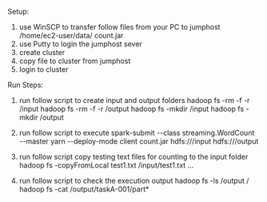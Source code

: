 Setup:
1) use WinSCP to transfer follow files from your PC to jumphost /home/ec2-user/data/ 
	count.jar
2) use Putty to login the jumphost sever
3) create cluster
4) copy file to cluster from jumphost
5) login to cluster

Run Steps:
1) run follow script to create input and output folders
	hadoop fs -rm -f -r /input
	hadoop fs -rm -f -r /output
	hadoop fs -mkdir /input
	hadoop fs -mkdir /output
	
2) run follow script to execute
	spark-submit --class streaming.WordCount --master yarn --deploy-mode client count.jar hdfs:///input hdfs:///output

3) run follow script copy testing text files for counting to the input folder
	hadoop fs -copyFromLocal test1.txt /input/test1.txt
	...
	
4) run follow script to check the execution output
	hadoop fs -ls /output /
  hadoop fs -cat /output/taskA-001/part*

